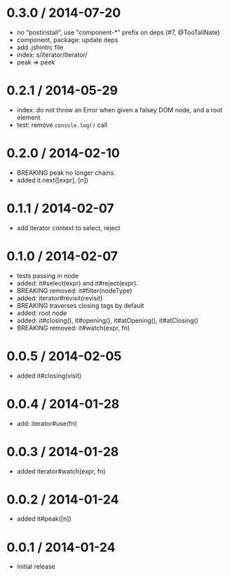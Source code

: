 0.3.0 / 2014-07-20
==================

-   no “postinstall”, use "component-\*" prefix on deps (\#7, <span class="citation" data-cites="TooTallNate">@TooTallNate</span>)
-   component, package: update deps
-   add .jshintrc file
-   index: s/iterator/Iterator/
-   peak =&gt; peek

0.2.1 / 2014-05-29
==================

-   index: do not throw an Error when given a falsey DOM node, and a root element
-   test: remove `console.log()` call

0.2.0 / 2014-02-10
==================

-   BREAKING peak no longer chains.
-   added it.next(\[expr\], \[n\])

0.1.1 / 2014-02-07
==================

-   add iterator context to select, reject

0.1.0 / 2014-02-07
==================

-   tests passing in node
-   added: it\#select(expr) and it\#reject(expr).
-   BREAKING removed: it\#filter(nodeType)
-   added: iterator\#revisit(revisit)
-   BREAKING traverses closing tags by default
-   added: root node
-   added: it\#closing(), it\#opening(), it\#atOpening(), it\#atClosing()
-   BREAKING removed: it\#watch(expr, fn)

0.0.5 / 2014-02-05
==================

-   added it\#closing(visit)

0.0.4 / 2014-01-28
==================

-   add: iterator\#use(fn)

0.0.3 / 2014-01-28
==================

-   added iterator\#watch(expr, fn)

0.0.2 / 2014-01-24
==================

-   added it\#peak(\[n\])

0.0.1 / 2014-01-24
==================

-   Initial release
